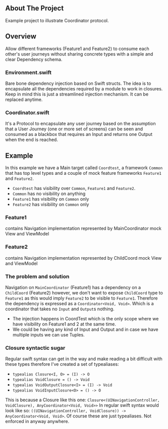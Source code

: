 ## About The Project

Example project to illustrate Coordinator protocol.


<!-- GETTING STARTED -->
## Overview

Allow different frameworks (Feature1 and Feature2) to consume each other's user journeys without sharing concrete types with a simple and clear Dependency schema.

### Environment.swift

Bare bone dependency injection based on Swift structs. The idea is to encapsulate all the dependencies required by a module to work in closures. Keep in mind this is just a streamlined injection mechanism. It can be replaced anytime.

### Coordinator.swift

It's a Protocol to encapsulate any user journey based on the assumption that a User Journey (one or more set of screens) can be seen and consumed as a blackbox that requires an Input and returns one Output when the end is reached.

## Example

In this example we have a Main target called `Coordtest`, a framework `Common` that has top level types and a couple of mock feature frameworks `Feature1` and `Feature2`.
 - `Coordtest` has visibility over `Common`, `Feature1` and `Feature2`.
 - `Common` has no visibility on anything
 - `Feature1` has visibility on `Common` only
 - `Feature2` has visibility on `Common` only

### Feature1
contains Navigation implementation represented by MainCoordinator
mock View and ViewModel

### Feature2
contains Navigation implementation represented by ChildCoord
mock View and ViewModel

### The problem and solution
Navigation on `MainCoordinator` (Feature1) has a dependency on a `ChildCoord` (Feature2) however, we don't want to expose `ChildCoord` type to `Feature1` as this would imply `Feature2` to be visible to `Feature1`. Therefore the dependency is expressed as a `Coordinator<Void, Void>`. Which is a coordinator that takes no `Input` and `Output`s nothing.

- The injection happens in CoordTest which is the only scope where we have visibility on Feature1 and 2 at the same time.
- We could be having any kind of Input and Output and in case we have multiple inputs we can use Tuples.

### Closure syntactic sugar
Regular swift syntax can get in the way and make reading a bit difficult with these types therefore I've created a set of typealiases:

- `typealias Closure<I, O> = (I) -> O`
- `typealias VoidClosure = () -> Void`
- `typealias VoidOutputClosure<I> = (I) -> Void`
- `typealias VoidInputClosure<O> = () -> O`

This is because a Closure like this one: `Closure<(UINavigationController, VoidClosure), AnyCoordinator<Void, Void>>`
In regular swift syntax would look like so: `((UINavigationController, VoidClosure)) -> AnyCoordinator<Void, Void>`. Of course these are just typealiases. Not enforced in anyway anywhere.